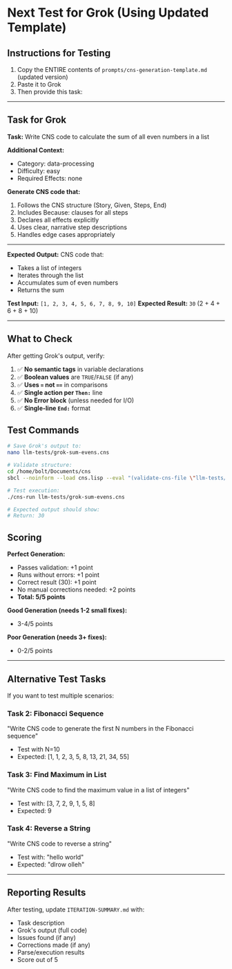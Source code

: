 # Next Test for Grok (Using Updated Template)

## Instructions for Testing

1. Copy the ENTIRE contents of `prompts/cns-generation-template.md` (updated version)
2. Paste it to Grok
3. Then provide this task:

---

## Task for Grok

**Task:** Write CNS code to calculate the sum of all even numbers in a list

**Additional Context:**
- Category: data-processing
- Difficulty: easy
- Required Effects: none

**Generate CNS code that:**
1. Follows the CNS structure (Story, Given, Steps, End)
2. Includes Because: clauses for all steps
3. Declares all effects explicitly
4. Uses clear, narrative step descriptions
5. Handles edge cases appropriately

---

**Expected Output:** CNS code that:
- Takes a list of integers
- Iterates through the list
- Accumulates sum of even numbers
- Returns the sum

**Test Input:** `[1, 2, 3, 4, 5, 6, 7, 8, 9, 10]`
**Expected Result:** `30` (2 + 4 + 6 + 8 + 10)

---

## What to Check

After getting Grok's output, verify:

1. ✅ **No semantic tags** in variable declarations
2. ✅ **Boolean values** are `TRUE`/`FALSE` (if any)
3. ✅ **Uses `=` not `==`** in comparisons
4. ✅ **Single action per `Then:`** line
5. ✅ **No Error block** (unless needed for I/O)
6. ✅ **Single-line `End:`** format

## Test Commands

```bash
# Save Grok's output to:
nano llm-tests/grok-sum-evens.cns

# Validate structure:
cd /home/bolt/Documents/cns
sbcl --noinform --load cns.lisp --eval "(validate-cns-file \"llm-tests/grok-sum-evens.cns\")" --quit

# Test execution:
./cns-run llm-tests/grok-sum-evens.cns

# Expected output should show:
# Return: 30
```

## Scoring

**Perfect Generation:**
- Passes validation: +1 point
- Runs without errors: +1 point
- Correct result (30): +1 point
- No manual corrections needed: +2 points
- **Total: 5/5 points**

**Good Generation (needs 1-2 small fixes):**
- 3-4/5 points

**Poor Generation (needs 3+ fixes):**
- 0-2/5 points

---

## Alternative Test Tasks

If you want to test multiple scenarios:

### Task 2: Fibonacci Sequence
"Write CNS code to generate the first N numbers in the Fibonacci sequence"
- Test with N=10
- Expected: [1, 1, 2, 3, 5, 8, 13, 21, 34, 55]

### Task 3: Find Maximum in List
"Write CNS code to find the maximum value in a list of integers"
- Test with: [3, 7, 2, 9, 1, 5, 8]
- Expected: 9

### Task 4: Reverse a String
"Write CNS code to reverse a string"
- Test with: "hello world"
- Expected: "dlrow olleh"

---

## Reporting Results

After testing, update `ITERATION-SUMMARY.md` with:
- Task description
- Grok's output (full code)
- Issues found (if any)
- Corrections made (if any)
- Parse/execution results
- Score out of 5

